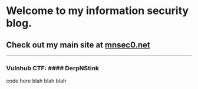 # Welcome to my information security blog.
## Check out my main site at [mnsec0.net](https://mnsec0.net)

***

### Vulnhub CTF: #### DerpNStink
  code here blah blah blah

